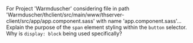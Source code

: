 For Project 'Warmduscher' considering file in path 'Warmduscher/thclient/src/main/www/thserver-client/src/app/app.component.sass' with name 'app.component.sass'... Explain the purpose of the `span` element styling within the `button` selector. Why is `display: block` being used specifically?